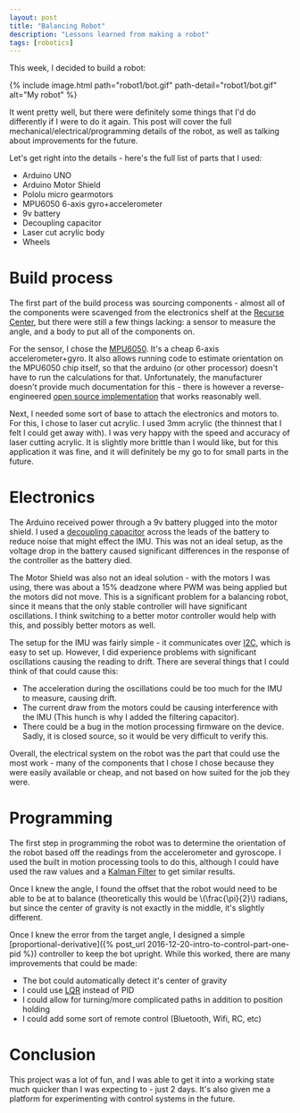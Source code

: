 ```yaml
---
layout: post
title: "Balancing Robot"
description: "Lessons learned from making a robot"
tags: [robotics]
---
```


This week, I decided to build a robot:

{% include image.html path="robot1/bot.gif" path-detail="robot1/bot.gif" alt="My robot" %}

It went pretty well, but there were definitely some things that I'd do differently if I were to do it again. This post will cover the full mechanical/electrical/programming details of the robot, as well as talking about improvements for the future.

Let's get right into the details - here's the full list of parts that I used:

* Arduino UNO
* Arduino Motor Shield
* Pololu micro gearmotors
* MPU6050 6-axis gyro+accelerometer
* 9v battery
* Decoupling capacitor
* Laser cut acrylic body
* Wheels

# Build process

The first part of the build process was sourcing components - almost all of the components were scavenged from the electronics shelf at the [Recurse Center](https://www.recurse.com/), but there were still a few things lacking: a sensor to measure the angle, and a body to put all of the components on.

For the sensor, I chose the [MPU6050](http://playground.arduino.cc/Main/MPU-6050). It's a cheap 6-axis accelerometer+gyro. It also allows running code to estimate orientation on the MPU6050 chip itself, so that the arduino (or other processor) doesn't have to run the calculations for that. Unfortunately, the manufacturer doesn't provide much documentation for this - there is however a reverse-engineered [open source implementation](https://www.i2cdevlib.com/devices/mpu6050) that works reasonably well.

Next, I needed some sort of base to attach the electronics and motors to. For this, I chose to laser cut acrylic. I used 3mm acrylic (the thinnest that I felt I could get away with). I was very happy with the speed and accuracy of laser cutting acrylic. It is slightly more brittle than I would like, but for this application it was fine, and it will definitely be my go to for small parts in the future.

# Electronics

The Arduino received power through a 9v battery plugged into the motor shield. I used a [decoupling capacitor](https://en.wikipedia.org/wiki/Decoupling_capacitor) across the leads of the battery to reduce noise that might effect the IMU. This was not an ideal setup, as the voltage drop in the battery caused significant differences in the response of the controller as the battery died.

The Motor Shield was also not an ideal solution - with the motors I was using, there was about a 15% deadzone where PWM was being applied but the motors did not move. This is a significant problem for a balancing robot, since it means that the only stable controller will have significant oscillations. I think switching to a better motor controller would help with this, and possibly better motors as well.

The setup for the IMU was fairly simple - it communicates over [I2C](https://en.wikipedia.org/wiki/I%C2%B2C), which is easy to set up. However, I did experience problems with significant oscillations causing the reading to drift. There are several things that I could think of that could cause this:

* The acceleration during the oscillations could be too much for the IMU to measure, causing drift.
* The current draw from the motors could be causing interference with the IMU (This hunch is why I added the filtering capacitor).
* There could be a bug in the motion processing firmware on the device. Sadly, it is closed source, so it would be very difficult to verify this.

Overall, the electrical system on the robot was the part that could use the most work - many of the components that I chose I chose because they were easily available or cheap, and not based on how suited for the job they were.

# Programming

The first step in programming the robot was to determine the orientation of the robot based off the readings from the accelerometer and gyroscope. I used the built in motion processing tools to do this, although I could have used the raw values and a [Kalman Filter](https://en.wikipedia.org/wiki/Kalman_filter) to get similar results.

Once I knew the angle, I found the offset that the robot would need to be able to be at to balance (theoretically this would be \\(\frac{\pi}{2}\\) radians, but since the center of gravity is not exactly in the middle, it's slightly different.

Once I knew the error from the target angle, I designed a simple [proportional-derivative]({% post_url 2016-12-20-intro-to-control-part-one-pid %}) controller to keep the bot upright. While this worked, there are many improvements that could be made:

* The bot could automatically detect it's center of gravity
* I could use [LQR](https://en.wikipedia.org/wiki/Linear-quadratic_regulator) instead of PID
* I could allow for turning/more complicated paths in addition to position holding
* I could add some sort of remote control (Bluetooth, Wifi, RC, etc)

# Conclusion

This project was a lot of fun, and I was able to get it into a working state much quicker than I was expecting to - just 2 days. It's also given me a platform for experimenting with control systems in the future.
